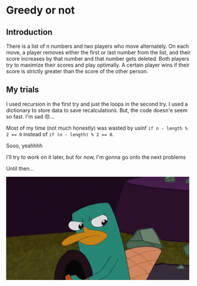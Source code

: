 # Greedy or not

## Introduction

There is a list of n numbers and two players who move alternately. On each move, a player removes either the first or last number from the list, and their score increases by that number and that number gets deleted. Both players try to maximize their scores and play optimally. A certain player wins if their score is strictly greater than the score of the other person.

## My trials

I used recursion in the first try and just the loops in the second try. I used a dictionary to store data to save recalculations. But, the code doesn'e seem so fast. I'm sad 😞...

Most of my time (not much honestly) was wasted by usinf `if n - length % 2 == 0` instead of `if (n - length) % 2 == 0`.

Sooo, yeahhhh

I'll try to work on it later, but for now, I'm gonna go onto the next problems

Until then...

![Tata](images/perry-the-platypus-phineas-and-ferb.gif)